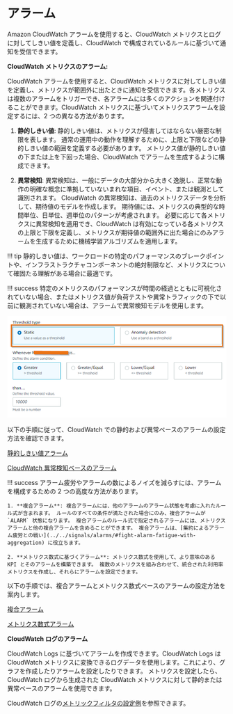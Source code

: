 # アラーム

Amazon CloudWatch アラームを使用すると、CloudWatch メトリクスとログに対してしきい値を定義し、CloudWatch で構成されているルールに基づいて通知を受信できます。

**CloudWatch メトリクスのアラーム:**

CloudWatch アラームを使用すると、CloudWatch メトリクスに対してしきい値を定義し、メトリクスが範囲外に出たときに通知を受信できます。各メトリクスは複数のアラームをトリガーでき、各アラームには多くのアクションを関連付けることができます。CloudWatch メトリクスに基づいてメトリクスアラームを設定するには、2 つの異なる方法があります。

1. **静的しきい値**: 静的しきい値は、メトリクスが侵害してはならない厳密な制限を表します。 通常の運用中の動作を理解するために、上限と下限などの静的しきい値の範囲を定義する必要があります。 メトリクス値が静的しきい値の下または上を下回った場合、CloudWatch でアラームを生成するように構成できます。

2. **異常検知**: 異常検知は、一般にデータの大部分から大きく逸脱し、正常な動作の明確な概念に準拠していないまれな項目、イベント、または観測として識別されます。 CloudWatch の異常検知は、過去のメトリクスデータを分析して、期待値のモデルを作成します。 期待値には、メトリクスの典型的な時間単位、日単位、週単位のパターンが考慮されます。 必要に応じて各メトリクスに異常検知を適用でき、CloudWatch は有効になっている各メトリクスの上限と下限を定義し、メトリクスが期待値の範囲外に出た場合にのみアラームを生成するために機械学習アルゴリズムを適用します。

!!! tip
	静的しきい値は、ワークロードの特定のパフォーマンスのブレークポイントや、インフラストラクチャコンポーネントの絶対制限など、メトリクスについて確固たる理解がある場合に最適です。

!!! success
	特定のメトリクスのパフォーマンスが時間の経過とともに可視化されていない場合、またはメトリクス値が負荷テストや異常トラフィックの下で以前に観測されていない場合は、アラームで異常検知モデルを使用します。

![CloudWatch アラームの種類](../images/cwalarm1.png)

以下の手順に従って、CloudWatch での静的および異常ベースのアラームの設定方法を確認できます。

[静的しきい値アラーム](https://catalog.us-east-1.prod.workshops.aws/workshops/31676d37-bbe9-4992-9cd1-ceae13c5116c/en-US/alarms/mericalarm)

[CloudWatch 異常検知ベースのアラーム](https://catalog.us-east-1.prod.workshops.aws/workshops/31676d37-bbe9-4992-9cd1-ceae13c5116c/en-US/alarms/adalarm)

!!! success
	アラーム疲労やアラームの数によるノイズを減らすには、アラームを構成するための 2 つの高度な方法があります。

	1. **複合アラーム**: 複合アラームには、他のアラームのアラーム状態を考慮に入れたルール式が含まれます。 ルールのすべての条件が満たされた場合にのみ、複合アラームが `ALARM` 状態になります。 複合アラームのルール式で指定されるアラームには、メトリクスアラームと他の複合アラームを含めることができます。 複合アラームは、[集約によるアラーム疲労との戦い](../../signals/alarms/#fight-alarm-fatigue-with-aggregation) に役立ちます。

	2. **メトリクス数式に基づくアラーム**: メトリクス数式を使用して、より意味のある KPI とそのアラームを構築できます。 複数のメトリクスを組み合わせて、統合された利用率メトリクスを作成し、それらにアラームを設定できます。

以下の手順では、複合アラームとメトリクス数式ベースのアラームの設定方法を案内します。

[複合アラーム](https://catalog.us-east-1.prod.workshops.aws/workshops/31676d37-bbe9-4992-9cd1-ceae13c5116c/en-US/alarms/compositealarm)

[メトリクス数式アラーム](https://aws.amazon.com/blogs/mt/create-a-metric-math-alarm-using-amazon-cloudwatch/)

**CloudWatch ログのアラーム**

CloudWatch Logs に基づいてアラームを作成できます。CloudWatch Logs は CloudWatch メトリクスに変換できるログデータを使用します。これにより、グラフを作成したりアラームを設定したりできます。 メトリクスを設定したら、CloudWatch ログから生成された CloudWatch メトリクスに対して静的または異常ベースのアラームを使用できます。

CloudWatch ログの[メトリックフィルタの設定例](https://aws.amazon.com/blogs/mt/quantify-custom-application-metrics-with-amazon-cloudwatch-logs-and-metric-filters/)を参照できます。
